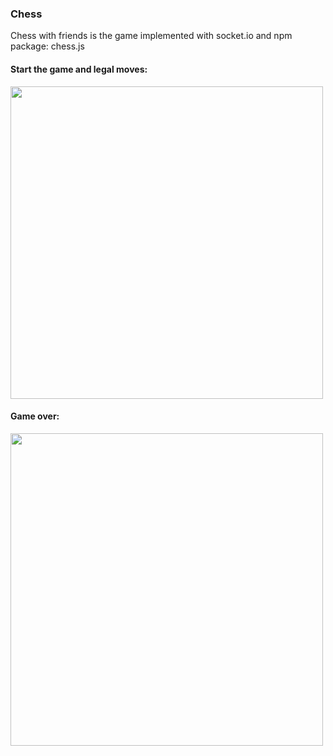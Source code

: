 ### Chess
Chess with friends is the game implemented with socket.io and npm package: chess.js

#### Start the game and legal moves:
<img src="https://user-images.githubusercontent.com/85371429/217614876-e84a5420-fe79-4c20-8756-03cde533185c.gif" width="500px" />

#### Game over:
<img src="https://user-images.githubusercontent.com/85371429/217615124-66baef37-3b81-4206-9f96-c72f05077a77.gif" width="500px" />

